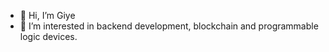 - 👋 Hi, I’m Giye
- 👀 I’m interested in backend development, blockchain and programmable logic devices.


<!---
xGiye/xGiye is a ✨ special ✨ repository because its `README.md` (this file) appears on your GitHub profile.
You can click the Preview link to take a look at your changes.
--->
